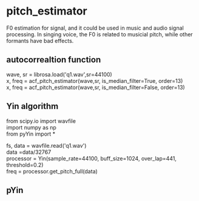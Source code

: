 # pitch_estimator
F0 estimation for signal, and it could be used in music and audio signal processing. In singing voice, the F0 is related to musicial pitch, while other formants have bad effects. 
## autocorrealtion function
wave, sr = librosa.load('q1.wav',sr=44100)</br>
x, freq = acf_pitch_estimator(wave,sr, is_median_filter=True, order=13)</br>
x, freq = acf_pitch_estimator(wave,sr, is_median_filter=False, order=13)</br>


## Yin algorithm

from scipy.io import wavfile</br>
import numpy as np</br>
from pyYin import *</br>

fs, data = wavfile.read('q1.wav')</br>
data =data/32767</br>
processor = Yin(sample_rate=44100, buff_size=1024, over_lap=441, threshold=0.2)</br>
freq = processor.get_pitch_full(data)</br>




## pYin
